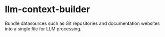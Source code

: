 # llm-context-builder
Bundle datasources such as Git repositories and documentation websites into a single file for LLM processing.
